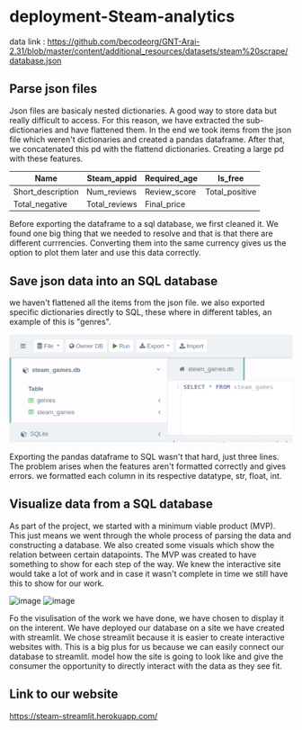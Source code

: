 # deployment-Steam-analytics
data link : https://github.com/becodeorg/GNT-Arai-2.31/blob/master/content/additional_resources/datasets/steam%20scrape/database.json



## Parse json files

Json files are basicaly nested dictionaries. A good way to store data but really difficult to access. For this reason, we have extracted the sub-dictionaries and have flattened them. In the end we took items from the json file which weren't dictionaries and created a pandas dataframe. After that, we concatenated this pd with the flattend dictionaries. Creating a large pd with these features.


| Name       | Steam_appid |  Required_age |  Is_free                                                                    |
|----------------|----------------|--------------|---------------------------------------------------------|
| Short_description | Num_reviews |  Review_score | Total_positive                                     |
| Total_negative | Total_reviews | Final_price |                                    |


Before exporting the dataframe to a sql database, we first cleaned it. We found one big thing that we needed to resolve and that is that there are different currrencies. Converting them into the same currency gives us the option to plot them later and use this data correctly.

## Save json data into an SQL database
we  haven't flattened all the items from the json file. we also exported specific dictionaries directly to SQL, these where in different tables, an example of this is "genres".

![image](https://github.com/Helabrak/deployment-Steam-analytics/blob/f5abe9f1964da7b50dd90c928b25037b02fa015b/2tables.png)


Exporting the pandas dataframe to SQL wasn't that hard, just three lines. The problem arises when the features aren't formatted correctly and gives errors. we formatted each column in its respective datatype, str, float, int.

## Visualize data from a SQL database
As part of the project, we started with a minimum viable product (MVP). This just means we went through the whole process of parsing the data and constructing a database. We also created some visuals which show the relation between certain datapoints. The MVP was created to have something to show for each step of the way. We knew the interactive site would take a lot of work and in case it wasn't complete in time we still have this to show for our work.

![image](https://user-images.githubusercontent.com/84380899/131641487-1d280a6d-7e3a-4e28-acdc-e31dd9c9dd40.png) ![image](https://user-images.githubusercontent.com/84380899/131641663-85cee3fe-6978-4ce6-855a-a123e6087702.png)


Fo the visulisation of the work we have done, we have chosen to display it on the interent. We have deployed our database on a site we have created with streamlit. We chose streamlit because it is easier to create interactive websites with. This is a big plus for us because we can easily connect our database to streamlit. model how the site is going to look like and give the consumer the opportunity to directly interact with the data as they see fit.


## Link to our website  
https://steam-streamlit.herokuapp.com/






